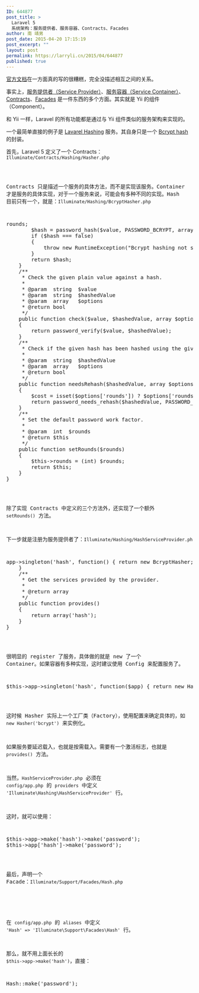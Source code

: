 ```yaml
---
ID: 644877
post_title: >
  Laravel 5
  系统架构：服务提供者、服务容器、Contracts、Facades
author: 南 靖男
post_date: 2015-04-20 17:15:19
post_excerpt: ""
layout: post
permalink: https://larryli.cn/2015/04/644877
published: true
---
```

<a href="http://laravel-china.org/docs/5.0/">官方文档</a>在一方面真的写的很糟糕，完全没描述相互之间的关系。

事实上，<a href="http://laravel-china.org/docs/5.0/providers">服务提供者（Service Provider）</a>、<a href="http://laravel-china.org/docs/5.0/container">服务容器（Service Container）</a>、<a href="http://laravel-china.org/docs/5.0/contracts">Contracts</a>、<a href="http://laravel-china.org/docs/5.0/facades">Facades</a> 是一件东西的多个方面。其实就是 Yii 的组件（Component）。

和 Yii 一样，Laravel 的所有功能都是通过与 Yii 组件类似的服务架构来实现的。

一个最简单直接的例子是 <a href="https://packagist.org/packages/illuminate/hashing">Lavarel Hashing</a> 服务。其自身只是一个 <a href="http://php.net/manual/zh/function.password-hash.php">Bcrypt hash</a> 的封装。

首先，Laravel 5 定义了一个 Contracts：<code>Illuminate/Contracts/Hashing/Hasher.php</code>
<pre lang="PHP">
<?php namespace Illuminate\Contracts\Hashing;
interface Hasher {
	/**
	 * Hash the given value.
	 *
	 * @param  string  $value
	 * @param  array   $options
	 * @return string
	 */
	public function make($value, array $options = array());
	/**
	 * Check the given plain value against a hash.
	 *
	 * @param  string  $value
	 * @param  string  $hashedValue
	 * @param  array   $options
	 * @return bool
	 */
	public function check($value, $hashedValue, array $options = array());
	/**
	 * Check if the given hash has been hashed using the given options.
	 *
	 * @param  string  $hashedValue
	 * @param  array   $options
	 * @return bool
	 */
	public function needsRehash($hashedValue, array $options = array());
}
</pre>

Contracts 只是描述一个服务的具体方法，而不是实现该服务。Container 才是服务的具体实现，对于一个服务来说，可能会有多种不同的实现。Hash 目前只有一个，就是：<code>Illuminate/Hashing/BcryptHasher.php</code>
<pre lang="PHP">
<?php namespace Illuminate\Hashing;
use RuntimeException;
use Illuminate\Contracts\Hashing\Hasher as HasherContract;
class BcryptHasher implements HasherContract {
	/**
	 * Default crypt cost factor.
	 *
	 * @var int
	 */
	protected $rounds = 10;
	/**
	 * Hash the given value.
	 *
	 * @param  string  $value
	 * @param  array   $options
	 * @return string
	 *
	 * @throws \RuntimeException
	 */
	public function make($value, array $options = array())
	{
		$cost = isset($options['rounds']) ? $options['rounds'] : $this->rounds;
		$hash = password_hash($value, PASSWORD_BCRYPT, array('cost' => $cost));
		if ($hash === false)
		{
			throw new RuntimeException("Bcrypt hashing not supported.");
		}
		return $hash;
	}
	/**
	 * Check the given plain value against a hash.
	 *
	 * @param  string  $value
	 * @param  string  $hashedValue
	 * @param  array   $options
	 * @return bool
	 */
	public function check($value, $hashedValue, array $options = array())
	{
		return password_verify($value, $hashedValue);
	}
	/**
	 * Check if the given hash has been hashed using the given options.
	 *
	 * @param  string  $hashedValue
	 * @param  array   $options
	 * @return bool
	 */
	public function needsRehash($hashedValue, array $options = array())
	{
		$cost = isset($options['rounds']) ? $options['rounds'] : $this->rounds;
		return password_needs_rehash($hashedValue, PASSWORD_BCRYPT, array('cost' => $cost));
	}
	/**
	 * Set the default password work factor.
	 *
	 * @param  int  $rounds
	 * @return $this
	 */
	public function setRounds($rounds)
	{
		$this->rounds = (int) $rounds;
		return $this;
	}
}
</pre>

除了实现 Contracts 中定义的三个方法外，还实现了一个额外 <code>setRounds()</code> 方法。

下一步就是注册为服务提供者了：<code>Illuminate/Hashing/HashServiceProvider.php</code>
<pre lang="PHP">
<?php namespace Illuminate\Hashing;
use Illuminate\Support\ServiceProvider;
class HashServiceProvider extends ServiceProvider {
	/**
	 * Indicates if loading of the provider is deferred.
	 *
	 * @var bool
	 */
	protected $defer = true;
	/**
	 * Register the service provider.
	 *
	 * @return void
	 */
	public function register()
	{
		$this->app->singleton('hash', function() { return new BcryptHasher; });
	}
	/**
	 * Get the services provided by the provider.
	 *
	 * @return array
	 */
	public function provides()
	{
		return array('hash');
	}
}
</pre>

很明显的 register 了服务，具体做的就是 new 了一个 Container。如果容器有多种实现，这时建议使用 Config 来配置服务了。
<pre lang="PHP">
$this->app->singleton('hash', function($app) { return new Hasher($app['config']['hash']); });
</pre>

这时候 Hasher 实际上一个工厂类（Factory），使用配置来确定具体的，如 <code>new Hasher('bcrypt')</code> 来实例化。

如果服务要延迟载入，也就是按需载入。需要有一个激活标志，也就是 <code>provides()</code> 方法。

当然，<code>HashServiceProvider.php</code> 必须在 <code>config/app.php</code> 的 <code>providers</code> 中定义 <code>'Illuminate\Hashing\HashServiceProvider'</code> 行。

这时，就可以使用：
<pre lang="PHP">
$this->app->make('hash')->make('password');
$this->app['hash']->make('password');
</pre>

最后，声明一个 Facade：<code>Illuminate/Support/Facades/Hash.php</code>
<pre lang="PHP">
<?php namespace Illuminate\Support\Facades;
/**
 * @see \Illuminate\Hashing\BcryptHasher
 */
class Hash extends Facade {
	/**
	 * Get the registered name of the component.
	 *
	 * @return string
	 */
	protected static function getFacadeAccessor()
	{
		return 'hash';
	}
}
</pre>

在 <code>config/app.php</code> 的 <code>aliases</code> 中定义 <code>'Hash' => 'Illuminate\Support\Facades\Hash'</code> 行。

那么，就不用上面长长的 <code>$this->app->make('hash')</code>，直接：
<pre lang="PHP">
Hash::make('password');
</pre>